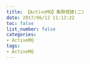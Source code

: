 ```yaml
---
title: 【ActiveMQ】集群搭建(二)
date: 2017/06/12 11:12:22
toc: false
list_number: false
categories:
- ActiveMQ
tags:
- ActiveMQ
---
```


